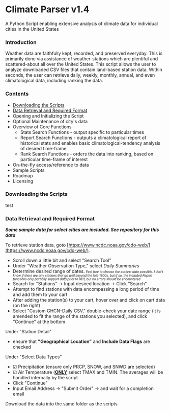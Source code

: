 # Climate Parser v1.4
A Python Script enabling extensive analysis of climate data for individual cities in the United States

### Introduction
Weather data are faithfully kept, recorded, and preserved everyday. This is primarily done via assistance of weather-stations which are plentiful and scattered-about all over the United States. This script allows the user to analyze downloaded CSV files that contain land-based station data. Within seconds, the user can retrieve daily, weekly, monthly, annual, and even climatological data, including ranking the data.

### Contents
* [Downloading the Scripts](#downloading-the-scripts)
* [Data Retrieval and Required Format](#data-retrieval-and-required-format)
* Opening and Initializing the Script
* Optional Maintenance of city's data
* Overview of Core Functions
  * Stats Search Functions - output specific to particular times
  * Report Search Functions - outputs a climatological report of historical stats and enables basic climatological-tendency analysis of desired time-frame
  * Rank Search Functions - orders the data into ranking, based on particular time-frame of interest
* On-the-fly access/reference to data
* Sample Scripts
* Roadmap
* Licensing

### Downloading the Scripts
test

### Data Retrieval and Required Format

<i>**Some sample data for select cities are included. See repository for this data**</i>

To retrieve station data, goto [https://www.ncdc.noaa.gov/cdo-web/](https://www.ncdc.noaa.gov/cdo-web/).
* Scroll down a little bit and select "Search Tool"
* Under "Weather Observation Type," select *Daily Summaries*
* Determine desired range of dates. <font style="font-size: .7em;">*Feel free to choose the earliest date possible. I don't know if there are any stations that go well beyond the late 1800s, but if so, the included Report functions only partially support data prior to 1811, but no errors should be encountered*</font>
* Search for "Stations" &rarr; Input desired location &rarr; Click "Search"
* Attempt to find stations with data encompassing a long period of time and add them to your cart
* After adding the station(s) to your cart, hover over and click on cart data (on the right)
* Select "Custom GHCN-Daily CSV," double-check your date range (it is amended to fit the range of the stations you selected), and click "Continue" at the bottom

Under "Station Detail" 
* ensure that **"Geographical Location"** and **Include Data Flags** are checked

Under "Select Data Types"
* &#9745; Precipitation (ensure only PRCP, SNOW, and SNWD are selected)
* &#9745; Air Temperature (**<u>ONLY</u>** select TMAX and TMIN. The averages will be handled internally by the script
* Click "Continue"
* Input Email Address &rarr; "Submit Order" &rarr; and wait for a completion email

Download the data into the same folder as the scripts
